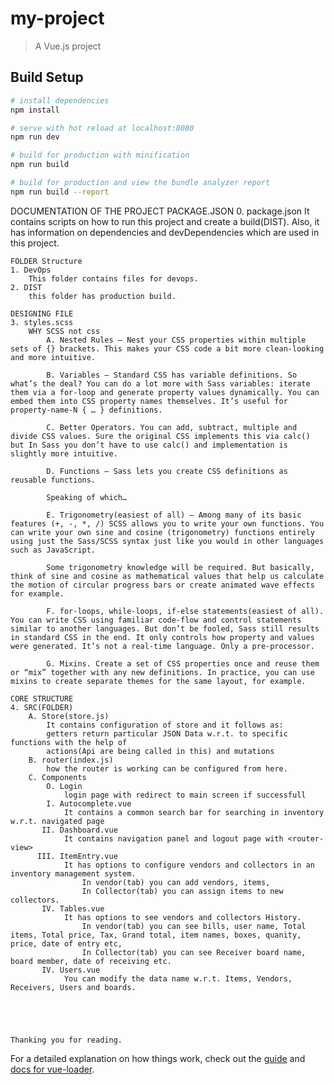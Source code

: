 # my-project

> A Vue.js project

## Build Setup

``` bash
# install dependencies
npm install

# serve with hot reload at localhost:8080
npm run dev

# build for production with minification
npm run build

# build for production and view the bundle analyzer report
npm run build --report
```


DOCUMENTATION OF THE PROJECT
    PACKAGE.JSON
    0. package.json
        It contains scripts on how to run this project and create a build(DIST).
        Also, it has information on dependencies and devDependencies which are used in this project.

    FOLDER Structure
    1. DevOps
        This folder contains files for devops.
    2. DIST
        this folder has production build.
    
    DESIGNING FILE
    3. styles.scss
        WHY SCSS not css
            A. Nested Rules — Nest your CSS properties within multiple sets of {} brackets. This makes your CSS code a bit more clean-looking and more intuitive.

            B. Variables — Standard CSS has variable definitions. So what’s the deal? You can do a lot more with Sass variables: iterate them via a for-loop and generate property values dynamically. You can embed them into CSS property names themselves. It’s useful for property-name-N { … } definitions.

            C. Better Operators. You can add, subtract, multiple and divide CSS values. Sure the original CSS implements this via calc() but In Sass you don’t have to use calc() and implementation is slightly more intuitive.

            D. Functions — Sass lets you create CSS definitions as reusable functions.

            Speaking of which…

            E. Trigonometry(easiest of all) — Among many of its basic features (+, -, *, /) SCSS allows you to write your own functions. You can write your own sine and cosine (trigonometry) functions entirely using just the Sass/SCSS syntax just like you would in other languages such as JavaScript.

            Some trigonometry knowledge will be required. But basically, think of sine and cosine as mathematical values that help us calculate the motion of circular progress bars or create animated wave effects for example.

            F. for-loops, while-loops, if-else statements(easiest of all). You can write CSS using familiar code-flow and control statements similar to another languages. But don’t be fooled, Sass still results in standard CSS in the end. It only controls how property and values were generated. It’s not a real-time language. Only a pre-processor.

            G. Mixins. Create a set of CSS properties once and reuse them or “mix” together with any new definitions. In practice, you can use mixins to create separate themes for the same layout, for example.
    
    CORE STRUCTURE
    4. SRC(FOLDER)
        A. Store(store.js)
            It contains configuration of store and it follows as:
            getters return particular JSON Data w.r.t. to specific functions with the help of
            actions(Api are being called in this) and mutations
        B. router(index.js)
            how the router is working can be configured from here.
        C. Components
            O. Login
                login page with redirect to main screen if successfull
            I. Autocomplete.vue
                It contains a common search bar for searching in inventory w.r.t. navigated page
           II. Dashboard.vue
                It contains navigation panel and logout page with <router-view>
          III. ItemEntry.vue
                It has options to configure vendors and collectors in an inventory management system.
                    In vendor(tab) you can add vendors, items,
                    In Collector(tab) you can assign items to new collectors.
           IV. Tables.vue
                It has options to see vendors and collectors History.
                    In vendor(tab) you can see bills, user name, Total items, Total price, Tax, Grand total, item names, boxes, quanity, price, date of entry etc,
                    In Collector(tab) you can see Receiver board name, board member, date of receiving etc.
           IV. Users.vue
                You can modify the data name w.r.t. Items, Vendors, Receivers, Users and boards.





    Thanking you for reading.


For a detailed explanation on how things work, check out the [guide](http://vuejs-templates.github.io/webpack/) and [docs for vue-loader](http://vuejs.github.io/vue-loader).

